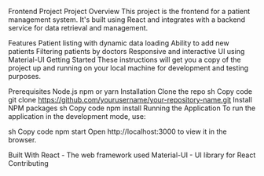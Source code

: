Frontend Project
Project Overview
This project is the frontend for a patient management system. It's built using React and integrates with a backend service for data retrieval and management.

Features
Patient listing with dynamic data loading
Ability to add new patients
Filtering patients by doctors
Responsive and interactive UI using Material-UI
Getting Started
These instructions will get you a copy of the project up and running on your local machine for development and testing purposes.

Prerequisites
Node.js
npm or yarn
Installation
Clone the repo
sh
Copy code
git clone https://github.com/yourusername/your-repository-name.git
Install NPM packages
sh
Copy code
npm install
Running the Application
To run the application in the development mode, use:

sh
Copy code
npm start
Open http://localhost:3000 to view it in the browser.

Built With
React - The web framework used
Material-UI - UI library for React
Contributing

